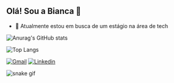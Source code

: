 ## Olá! Sou a Bianca 👋

- 🔭 Atualmente estou em busca de um estágio na área de tech

![Anurag's GitHub stats](https://github-readme-stats.vercel.app/api?username=bianca-rodrigues&show_icons=true&theme=radical)

![Top Langs](https://github-readme-stats.vercel.app/api/top-langs/?username=bianca-rodrigues&hide_progress=true)

[![Gmail](https://img.shields.io/badge/Gmail-D14836?style=for-the-badge&logo=gmail&logoColor=white)](https://www.linkedin.com/in/bianca-rodrigues-402b19230/)
[![Linkedin](https://img.shields.io/badge/LinkedIn-0077B5?style=for-the-badge&logo=linkedin&logoColor=white)](https://www.linkedin.com/in/bianca-rodrigues-402b19230/)

 ![snake gif](https://github.com/bianca-rodrigues/your-user-name/blob/output/github-contribution-grid-snake.gif)
